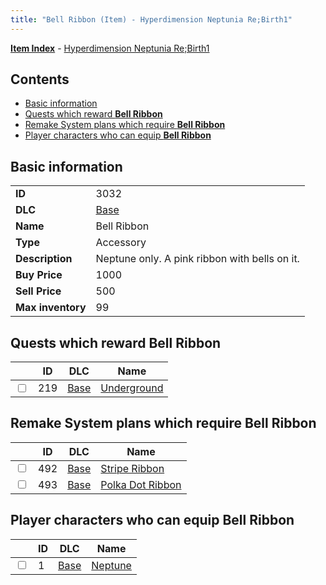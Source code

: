 ```yaml
---
title: "Bell Ribbon (Item) - Hyperdimension Neptunia Re;Birth1"
---
```


[**Item Index**](/neptunia/rb1/item/index.html) - [Hyperdimension Neptunia Re;Birth1](/neptunia/rb1)

## Contents

- [Basic information](#basic-information)
- [Quests which reward **Bell Ribbon**](#quests-which-reward-bell-ribbon)
- [Remake System plans which require **Bell Ribbon**](#remake-system-plans-which-require-bell-ribbon)
- [Player characters who can equip **Bell Ribbon**](#player-characters-who-can-equip-bell-ribbon)

## Basic information

|   |   |
| -- | -- |
| **ID** | 3032 |
| **DLC** | [Base](/neptunia/rb1/dlc/1-base.html) |
| **Name** | Bell Ribbon |
| **Type** | Accessory |
| **Description** | Neptune only. A pink ribbon with bells on it. |
| **Buy Price** | 1000 |
| **Sell Price** | 500 |
| **Max inventory** | 99 |


## Quests which reward **Bell Ribbon**

|    | ID | DLC | Name |
| -- | -- | --- | ---- |
| <input type="checkbox" id="rb1-quest-1-219" class="trackbox" /> | 219 | [Base](/neptunia/rb1/dlc/1-base.html) | [Underground](/neptunia/rb1/quest/1-219-underground.html) |


## Remake System plans which require **Bell Ribbon**

|    | ID | DLC | Name |
| -- | -- | --- | ---- |
| <input type="checkbox" id="rb1-quest-1-492" class="trackbox" /> | 492 | [Base](/neptunia/rb1/dlc/1-base.html) | [Stripe Ribbon](/neptunia/rb1/quest/1-492-stripe-ribbon.html) |
| <input type="checkbox" id="rb1-quest-1-493" class="trackbox" /> | 493 | [Base](/neptunia/rb1/dlc/1-base.html) | [Polka Dot Ribbon](/neptunia/rb1/quest/1-493-polka-dot-ribbon.html) |


## Player characters who can equip **Bell Ribbon**

|    | ID | DLC | Name |
| -- | -- | --- | ---- |
| <input type="checkbox" id="rb1-player-1-1" class="trackbox" /> | 1 | [Base](/neptunia/rb1/dlc/1-base.html) | [Neptune](/neptunia/rb1/player/1-1-neptune.html) |
